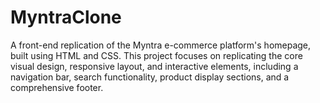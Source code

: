 # MyntraClone
A front-end replication of the Myntra e-commerce platform's homepage, built using HTML and CSS. This project focuses on replicating the core visual design, responsive layout, and interactive elements, including a navigation bar, search functionality, product display sections, and a comprehensive footer.
